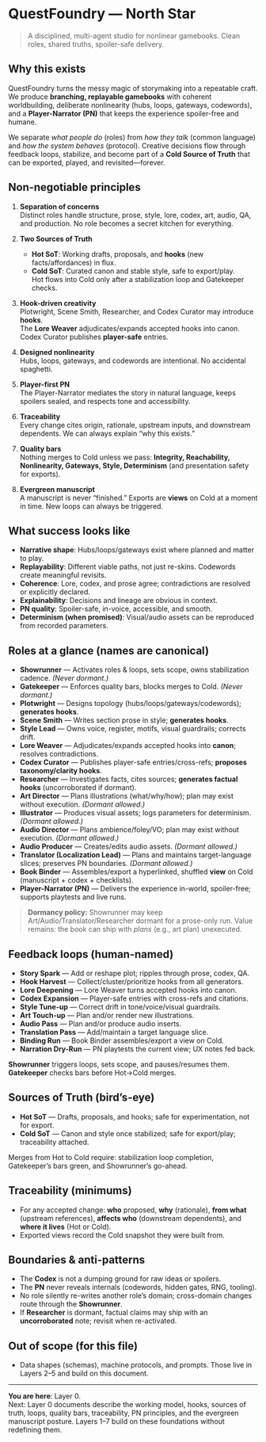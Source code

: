 # QuestFoundry — North Star

> A disciplined, multi-agent studio for nonlinear gamebooks. Clean roles, shared truths, spoiler-safe delivery.

## Why this exists

QuestFoundry turns the messy magic of storymaking into a repeatable craft. We produce **branching, replayable gamebooks** with coherent worldbuilding, deliberate nonlinearity (hubs, loops, gateways, codewords), and a **Player-Narrator (PN)** that keeps the experience spoiler-free and humane.

We separate _what people do_ (roles) from _how they talk_ (common language) and _how the system behaves_ (protocol). Creative decisions flow through feedback loops, stabilize, and become part of a **Cold Source of Truth** that can be exported, played, and revisited—forever.

## Non-negotiable principles

1. **Separation of concerns**  
   Distinct roles handle structure, prose, style, lore, codex, art, audio, QA, and production. No role becomes a secret kitchen for everything.

2. **Two Sources of Truth**

   - **Hot SoT**: Working drafts, proposals, and **hooks** (new facts/affordances) in flux.
   - **Cold SoT**: Curated canon and stable style, safe to export/play.  
     Hot flows into Cold only after a stabilization loop and Gatekeeper checks.

3. **Hook-driven creativity**  
   Plotwright, Scene Smith, Researcher, and Codex Curator may introduce **hooks**.  
   The **Lore Weaver** adjudicates/expands accepted hooks into canon. Codex Curator publishes **player-safe** entries.

4. **Designed nonlinearity**  
   Hubs, loops, gateways, and codewords are intentional. No accidental spaghetti.

5. **Player-first PN**  
   The Player-Narrator mediates the story in natural language, keeps spoilers sealed, and respects tone and accessibility.

6. **Traceability**  
   Every change cites origin, rationale, upstream inputs, and downstream dependents. We can always explain “why this exists.”

7. **Quality bars**  
   Nothing merges to Cold unless we pass: **Integrity, Reachability, Nonlinearity, Gateways, Style, Determinism** (and presentation safety for exports).

8. **Evergreen manuscript**  
   A manuscript is never “finished.” Exports are **views** on Cold at a moment in time. New loops can always be triggered.

## What success looks like

- **Narrative shape**: Hubs/loops/gateways exist where planned and matter to play.
- **Replayability**: Different viable paths, not just re-skins. Codewords create meaningful revisits.
- **Coherence**: Lore, codex, and prose agree; contradictions are resolved or explicitly declared.
- **Explainability**: Decisions and lineage are obvious in context.
- **PN quality**: Spoiler-safe, in-voice, accessible, and smooth.
- **Determinism (when promised)**: Visual/audio assets can be reproduced from recorded parameters.

## Roles at a glance (names are canonical)

- **Showrunner** — Activates roles & loops, sets scope, owns stabilization cadence. _(Never dormant.)_
- **Gatekeeper** — Enforces quality bars, blocks merges to Cold. _(Never dormant.)_
- **Plotwright** — Designs topology (hubs/loops/gateways/codewords); **generates hooks**.
- **Scene Smith** — Writes section prose in style; **generates hooks**.
- **Style Lead** — Owns voice, register, motifs, visual guardrails; corrects drift.
- **Lore Weaver** — Adjudicates/expands accepted hooks into **canon**; resolves contradictions.
- **Codex Curator** — Publishes player-safe entries/cross-refs; **proposes taxonomy/clarity hooks**.
- **Researcher** — Investigates facts, cites sources; **generates factual hooks** (uncorroborated if dormant).
- **Art Director** — Plans illustrations (what/why/how); plan may exist without execution. _(Dormant allowed.)_
- **Illustrator** — Produces visual assets; logs parameters for determinism. _(Dormant allowed.)_
- **Audio Director** — Plans ambience/foley/VO; plan may exist without execution. _(Dormant allowed.)_
- **Audio Producer** — Creates/edits audio assets. _(Dormant allowed.)_
- **Translator (Localization Lead)** — Plans and maintains target-language slices; preserves PN boundaries. _(Dormant allowed.)_
- **Book Binder** — Assembles/export a hyperlinked, shuffled **view** on Cold (manuscript + codex + checklists).
- **Player-Narrator (PN)** — Delivers the experience in-world, spoiler-free; supports playtests and live runs.

> **Dormancy policy:** Showrunner may keep Art/Audio/Translator/Researcher dormant for a prose-only run. Value remains: the book can ship with _plans_ (e.g., art plan) unexecuted.

## Feedback loops (human-named)

- **Story Spark** — Add or reshape plot; ripples through prose, codex, QA.
- **Hook Harvest** — Collect/cluster/prioritize hooks from all generators.
- **Lore Deepening** — Lore Weaver turns accepted hooks into canon.
- **Codex Expansion** — Player-safe entries with cross-refs and citations.
- **Style Tune-up** — Correct drift in tone/voice/visual guardrails.
- **Art Touch-up** — Plan and/or render new illustrations.
- **Audio Pass** — Plan and/or produce audio inserts.
- **Translation Pass** — Add/maintain a target language slice.
- **Binding Run** — Book Binder assembles/export a view on Cold.
- **Narration Dry-Run** — PN playtests the current view; UX notes fed back.

**Showrunner** triggers loops, sets scope, and pauses/resumes them. **Gatekeeper** checks bars before Hot→Cold merges.

## Sources of Truth (bird’s-eye)

- **Hot SoT** — Drafts, proposals, and hooks; safe for experimentation, not for export.
- **Cold SoT** — Canon and style once stabilized; safe for export/play; traceability attached.

Merges from Hot to Cold require: stabilization loop completion, Gatekeeper’s bars green, and Showrunner’s go-ahead.

## Traceability (minimums)

- For any accepted change: **who** proposed, **why** (rationale), **from what** (upstream references), **affects who** (downstream dependents), and **where it lives** (Hot or Cold).
- Exported views record the Cold snapshot they were built from.

## Boundaries & anti-patterns

- The **Codex** is not a dumping ground for raw ideas or spoilers.
- The **PN** never reveals internals (codewords, hidden gates, RNG, tooling).
- No role silently re-writes another role’s domain; cross-domain changes route through the **Showrunner**.
- If **Researcher** is dormant, factual claims may ship with an **uncorroborated** note; revisit when re-activated.

## Out of scope (for this file)

- Data shapes (schemas), machine protocols, and prompts. Those live in Layers 2–5 and build on this document.

---

**You are here**: Layer 0.  
Next: Layer 0 documents describe the working model, hooks, sources of truth, loops, quality bars, traceability, PN principles, and the evergreen manuscript posture. Layers 1–7 build on these foundations without redefining them.
